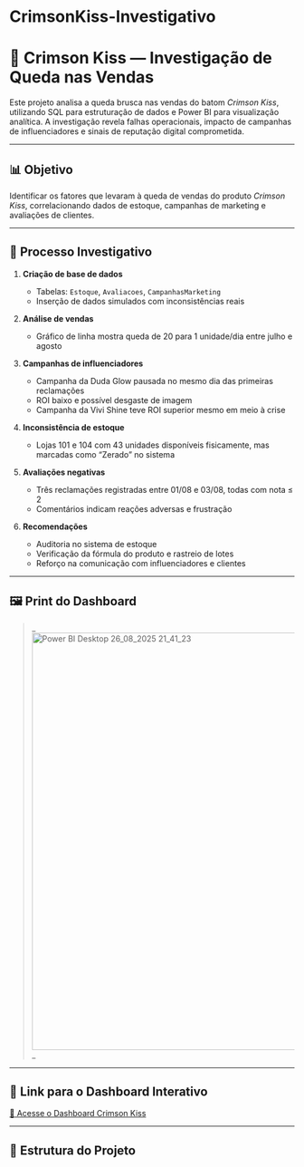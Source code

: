 # CrimsonKiss-Investigativo

# 💄 Crimson Kiss — Investigação de Queda nas Vendas

Este projeto analisa a queda brusca nas vendas do batom *Crimson Kiss*, utilizando SQL para estruturação de dados e Power BI para visualização analítica. A investigação revela falhas operacionais, impacto de campanhas de influenciadores e sinais de reputação digital comprometida.

---

## 📊 Objetivo

Identificar os fatores que levaram à queda de vendas do produto *Crimson Kiss*, correlacionando dados de estoque, campanhas de marketing e avaliações de clientes.

---

## 🧠 Processo Investigativo

1. **Criação de base de dados**
   - Tabelas: `Estoque`, `Avaliacoes`, `CampanhasMarketing`
   - Inserção de dados simulados com inconsistências reais

2. **Análise de vendas**
   - Gráfico de linha mostra queda de 20 para 1 unidade/dia entre julho e agosto

3. **Campanhas de influenciadores**
   - Campanha da Duda Glow pausada no mesmo dia das primeiras reclamações
   - ROI baixo e possível desgaste de imagem
   - Campanha da Vivi Shine teve ROI superior mesmo em meio à crise

4. **Inconsistência de estoque**
   - Lojas 101 e 104 com 43 unidades disponíveis fisicamente, mas marcadas como “Zerado” no sistema

5. **Avaliações negativas**
   - Três reclamações registradas entre 01/08 e 03/08, todas com nota ≤ 2
   - Comentários indicam reações adversas e frustração

6. **Recomendações**
   - Auditoria no sistema de estoque
   - Verificação da fórmula do produto e rastreio de lotes
   - Reforço na comunicação com influenciadores e clientes

---

## 🖼️ Print do Dashboard

> _<img width="1334" height="737" alt="Power BI Desktop 26_08_2025 21_41_23" src="https://github.com/user-attachments/assets/f89c07ea-1201-4c70-bf77-56618db0517c" />
_
>
> 
---

## 🔗 Link para o Dashboard Interativo



[🔗 Acesse o Dashboard Crimson Kiss](https://app.powerbi.com/view?r=eyJrIjoiZTUwYjRjOTItZDAzZi00YWFhLWE2YjEtZGQwM2I2NWFiOTQyIiwidCI6IjY1OWNlMmI4LTA3MTQtNDE5OC04YzM4LWRjOWI2MGFhYmI1NyJ9)

---

## 📁 Estrutura do Projeto



